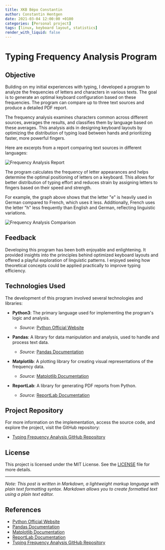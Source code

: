 ```yaml
---
title: XKB Bépo Constantin
author: Constantin Hentgen
date: 2021-03-04 12:00:00 +0100
categories: [Personal project]
tags: [linux, keyboard layout, statistics]
render_with_liquid: false
---
```


# Typing Frequency Analysis Program

## Objective

Building on my initial experiences with typing, I developed a program to analyze the frequencies of letters and characters in various texts. The goal is to generate an optimal keyboard configuration based on these frequencies. The program can compare up to three text sources and produce a detailed PDF report.

The frequency analysis examines characters common across different sources, averages the results, and classifies them by language based on these averages. This analysis aids in designing keyboard layouts by optimizing the distribution of typing load between hands and prioritizing faster, more powerful fingers.

Here are excerpts from a report comparing text sources in different languages:

![Frequency Analysis Report](https://user-images.githubusercontent.com/48366000/224126966-b4580f54-669c-4bcf-a34a-cec491cdec4c.png)

The program calculates the frequency of letter appearances and helps determine the optimal positioning of letters on a keyboard. This allows for better distribution of typing effort and reduces strain by assigning letters to fingers based on their speed and strength.

For example, the graph above shows that the letter "e" is heavily used in German compared to French, which uses it less. Additionally, French uses the letter "h" less frequently than English and German, reflecting linguistic variations.

![Frequency Analysis Comparison](https://user-images.githubusercontent.com/48366000/224127015-9b66307e-e4bd-46f8-88b0-da6defe3024b.png)

## Feedback

Developing this program has been both enjoyable and enlightening. It provided insights into the principles behind optimized keyboard layouts and offered a playful exploration of linguistic patterns. I enjoyed seeing how theoretical concepts could be applied practically to improve typing efficiency.

## Technologies Used

The development of this program involved several technologies and libraries:

- **Python3**: The primary language used for implementing the program's logic and analysis.

  - _Source:_ [Python Official Website](https://www.python.org/)

- **Pandas**: A library for data manipulation and analysis, used to handle and process text data.

  - _Source:_ [Pandas Documentation](https://pandas.pydata.org/pandas-docs/stable/)

- **Matplotlib**: A plotting library for creating visual representations of the frequency data.

  - _Source:_ [Matplotlib Documentation](https://matplotlib.org/stable/contents.html)

- **ReportLab**: A library for generating PDF reports from Python.
  - _Source:_ [ReportLab Documentation](https://www.reportlab.com/docs/reportlab-userguide.pdf)

## Project Repository

For more information on the implementation, access the source code, and explore the project, visit the GitHub repository:

- [Typing Frequency Analysis GitHub Repository](https://github.com/Constantin-Hentgen/Typing-Frequency-Analysis)

## License

This project is licensed under the MIT License. See the [LICENSE](https://github.com/Constantin-Hentgen/Typing-Frequency-Analysis/blob/main/LICENSE) file for more details.

---

_Note: This post is written in Markdown, a lightweight markup language with plain text formatting syntax. Markdown allows you to create formatted text using a plain text editor._

## References

- [Python Official Website](https://www.python.org/)
- [Pandas Documentation](https://pandas.pydata.org/pandas-docs/stable/)
- [Matplotlib Documentation](https://matplotlib.org/stable/contents.html)
- [ReportLab Documentation](https://www.reportlab.com/docs/reportlab-userguide.pdf)
- [Typing Frequency Analysis GitHub Repository](https://github.com/Constantin-Hentgen/Typing-Frequency-Analysis)
